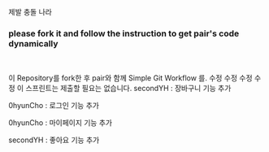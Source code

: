 제발 충돌 나라
### please fork it and follow the instruction to get pair's code dynamically

<br />

이 Repository를 fork한 후 pair와 함께 Simple Git Workflow
를.
수정 수정 수정 수정 
이 스프린트는 제출할 필요는 없습니다.
secondYH : 장바구니 기능 추가

0hyunCho : 로그인 기능 추가

0hyunCho : 마이페이지 기능 추가

secondYH : 좋아요 기능 추가
